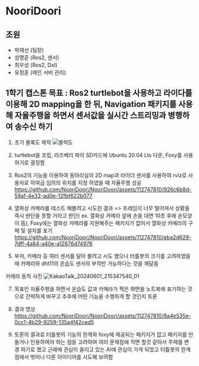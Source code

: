 # NooriDoori

## 조원
- 박재선 (팀장)
- 성명훈 (Ros2, 센서) 
- 최우성 (Ros2, Dxl)
- 유정훈 (메인 서버 관리)

## 1학기 캡스톤 목표 : Ros2 turtlebot을 사용하고 라이다를 이용해 2D mapping을 한 뒤, Navigation 패키지를 사용해 자율주행을 하면서 센서값을 실시간 스트리밍과 병행하여 송수신 하기

1. 초기 블록도 제작
![블럭도](https://github.com/NooriDoori/NooriDoori/assets/112747810/2e03885c-808c-4720-a5a5-453a8398d086)

2. turtlebot을 조립, 라즈베리 파이 SD카드에 Ubuntu 20.04 Lts 다운, Foxy를 사용하기로 결정함

3. Ros2의 기능을 이용하여 동아리실의 2D map과 라이더 센서를 사용하여 rviz로 사용자로 하여금 임의의 위치를 지정 하였을 때 자율주행 성공
https://github.com/NooriDoori/NooriDoori/assets/112747810/926c6b8d-59af-4e32-ad0e-12fbf622b077

4.  열화상 카메라를 테스트 해볼려고 시도한 결과 => 프레임이 너무 떨어져서 상황을 즉시 판단을 못할 거라고 판단( ex. 열화상 카메라 앞에 손을 대면 10초 후에 손모양이 뜸), Foxy에는 열화상 카메라를 지원해주는 패키지가 없어서 열화상 카메라의 구매 및 설치를 포기
https://github.com/NooriDoori/NooriDoori/assets/112747810/eba2d629-7dff-4a84-a40e-a12876d74976

5.  부저, 카메라 등 여러 센서를 달아 볼려고 시도 했으나 터틀봇의 크기를 고려하였을 때 카메라와 dht11의 온습도 센서의 부착만 가능하다는 것을 깨달음

카메라 동작 사진
![KakaoTalk_20240601_215347540_01](https://github.com/NooriDoori/NooriDoori/assets/112747810/483c02ec-26a3-4a57-9172-144b5174a4ee)

7. 목표인 자율주행을 하면서 온습도 값과 카메라가 찍은 화면을 노트북에 표기하는 것으로 간략하게 바꾸고 추후에 어떤 기능을 수행하게 할 것인지 토론

8. 결과 영상
https://github.com/NooriDoori/NooriDoori/assets/112747810/8a4e535e-0cc1-4b29-9259-135a4f42ced5

9. 토론의 결과로 터틀봇의 기능의 한계와 foxy에 제공되는 패키지가 없고 패키지를 만들거나 인용하여야 하는 점을 고려하여 여러 문제점에 직면 할것 같아서 주제를 변경 하기로 했고 근래에 관심이 쏠리고 있는 AI에 관심이 가게 되었고 터틀봇의 한계점에서 벗어나 다른 아이디어를 시도해 보려함
